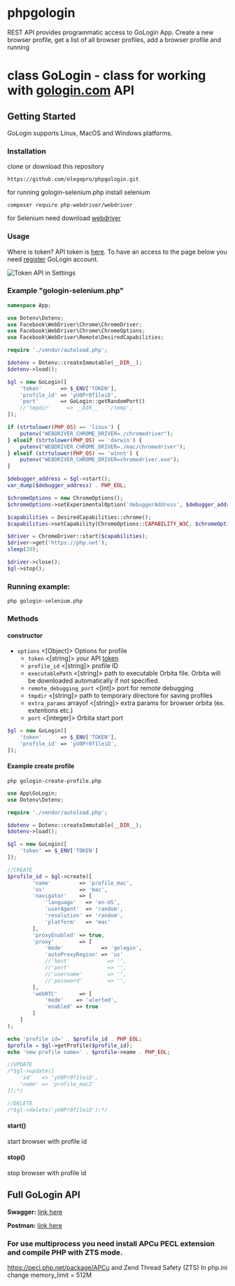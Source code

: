 # phpgologin
 REST API provides programmatic access to GoLogin App. Create a new browser profile, get a list of all browser profiles, add a browser profile and running 

# class GoLogin - class for working with <a href="https://gologin.com" target="_blank">gologin.com</a> API

## Getting Started

GoLogin supports Linux, MacOS and Windows platforms.

### Installation

clone or download this repository

`https://github.com/olegopro/phpgologin.git`

for running gologin-selenium.php install selenium

`composer require php-webdriver/webdriver`

for Selenium need download <a href="https://chromedriver.chromium.org/downloads" target="_blank">webdriver</a>

### Usage

Where is token? API token is <a href="https://app.gologin.com/#/personalArea/TokenApi" target="_blank">here</a>.
To have an access to the page below you need <a href="https://app.gologin.com/#/createUser" target="_blank">register</a> GoLogin account.

![Token API in Settings](https://user-images.githubusercontent.com/12957968/146891933-c3b60b4d-c850-47a5-8adf-bc8c37372664.gif)

### Example "gologin-selenium.php"

```php
namespace App;

use Dotenv\Dotenv;
use Facebook\WebDriver\Chrome\ChromeDriver;
use Facebook\WebDriver\Chrome\ChromeOptions;
use Facebook\WebDriver\Remote\DesiredCapabilities;

require './vendor/autoload.php';

$dotenv = Dotenv::createImmutable(__DIR__);
$dotenv->load();

$gl = new GoLogin([
	'token'      => $_ENV['TOKEN'],
	'profile_id' => 'yU0Pr0f1leiD',
	'port'       => GoLogin::getRandomPort()
	//'tmpdir'     => __DIR__ . '/temp',
]);

if (strtolower(PHP_OS) == 'linux') {
	putenv("WEBDRIVER_CHROME_DRIVER=./chromedriver");
} elseif (strtolower(PHP_OS) == 'darwin') {
	putenv("WEBDRIVER_CHROME_DRIVER=./mac/chromedriver");
} elseif (strtolower(PHP_OS) == 'winnt') {
	putenv("WEBDRIVER_CHROME_DRIVER=chromedriver.exe");
}

$debugger_address = $gl->start();
var_dump($debugger_address) . PHP_EOL;

$chromeOptions = new ChromeOptions();
$chromeOptions->setExperimentalOption('debuggerAddress', $debugger_address);

$capabilities = DesiredCapabilities::chrome();
$capabilities->setCapability(ChromeOptions::CAPABILITY_W3C, $chromeOptions);

$driver = ChromeDriver::start($capabilities);
$driver->get('https://php.net');
sleep(20);

$driver->close();
$gl->stop();

```
### Running example:

`php gologin-selenium.php`

###
### Methods
#### constructor

- `options` <[Object]> Options for profile
	- `token` <[string]> your API <a href="https://gologin.com/#/personalArea/TokenApi" target="_blank">token</a>
	- `profile_id` <[string]> profile ID
	- `executablePath` <[string]> path to executable Orbita file. Orbita will be downloaded automatically if not specified.
    - `remote_debugging_port` <[int]> port for remote debugging
    - `tmpdir` <[string]> path to temporary directore for saving profiles
    - `extra_params` arrayof <[string]> extra params for browser orbita (ex. extentions etc.)
    - `port` <[integer]> Orbita start port

```php
$gl = new GoLogin([
	'token'      => $_ENV['TOKEN'],
	'profile_id' => 'yU0Pr0f1leiD',
]);

```
#### Example create profile
`php gologin-create-profile.php`
```php
use App\GoLogin;
use Dotenv\Dotenv;

require './vendor/autoload.php';

$dotenv = Dotenv::createImmutable(__DIR__);
$dotenv->load();

$gl = new GoLogin([
	'token' => $_ENV['TOKEN']
]);

//CREATE
$profile_id = $gl->create([
		'name'         => 'profile_mac',
		'os'           => 'mac',
		'navigator'    => [
			'language'   => 'en-US',
			'userAgent'  => 'random',
			'resolution' => 'random',
			'platform'   => 'mac'
		],
		'proxyEnabled' => true,
		'proxy'        => [
			'mode'            => 'gologin',
			'autoProxyRegion' => 'us'
			//'host'            => '',
			//'port'            => '',
			//'username'        => '',
			//'password'        => '',
		],
		'webRTC'       => [
			'mode'    => 'alerted',
			'enabled' => true
		]
	]
);

echo 'profile id=' . $profile_id . PHP_EOL;
$profile = $gl->getProfile($profile_id);
echo 'new profile name=' . $profile->name . PHP_EOL;

//UPDATE
/*$gl->update([
	'id'   => 'yU0Pr0f1leiD',
	'name' => 'profile_mac2'
]);*/

//DELETE
/*$gl->delete('yU0Pr0f1leiD');*/


```

#### start()  

start browser with profile id

#### stop()  

stop browser with profile id

## Full GoLogin API
**Swagger:** <a href="https://api.gologin.com/docs" target="_blank">link here</a>

**Postman:** <a href="https://documenter.getpostman.com/view/21126834/Uz5GnvaL" target="_blank">link here</a>

### For use multiprocess  you need install APCu PECL extension and compile PHP with ZTS mode.
https://pecl.php.net/package/APCu and Zend Thread Safety (ZTS)
In php.ini change memory_limit = 512M 

